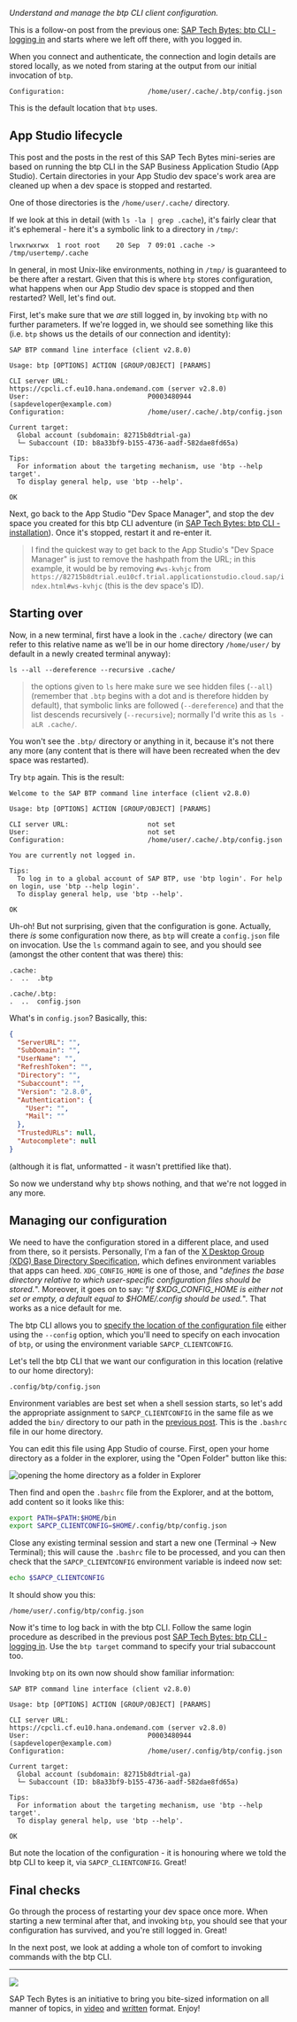 _Understand and manage the btp CLI client configuration._

This is a follow-on post from the previous one: [SAP Tech Bytes: btp CLI - logging in](https://blogs.sap.com/2021/09/07/sap-tech-bytes-btp-cli-logging-in/) and starts where we left off there, with you logged in.

When you connect and authenticate, the connection and login details are stored locally, as we noted from staring at the output from our initial invocation of `btp`.

```
Configuration:                     /home/user/.cache/.btp/config.json
```

This is the default location that `btp` uses.

## App Studio lifecycle

This post and the posts in the rest of this SAP Tech Bytes mini-series are based on running the btp CLI in the SAP Business Application Studio (App Studio). Certain directories in your App Studio dev space's work area are cleaned up when a dev space is stopped and restarted.

One of those directories is the `/home/user/.cache/` directory.

If we look at this in detail (with `ls -la | grep .cache`), it's fairly clear that it's ephemeral - here it's a symbolic link to a directory in `/tmp/`:

```
lrwxrwxrwx  1 root root    20 Sep  7 09:01 .cache -> /tmp/usertemp/.cache
```

In general, in most Unix-like environments, nothing in `/tmp/` is guaranteed to be there after a restart. Given that this is where `btp` stores configuration, what happens when our App Studio dev space is stopped and then restarted? Well, let's find out.

First, let's make sure that we *are* still logged in, by invoking `btp` with no further parameters. If we're logged in, we should see something like this (i.e. `btp` shows us the details of our connection and identity):

```
SAP BTP command line interface (client v2.8.0)

Usage: btp [OPTIONS] ACTION [GROUP/OBJECT] [PARAMS]

CLI server URL:                    https://cpcli.cf.eu10.hana.ondemand.com (server v2.8.0)
User:                              P0003480944 (sapdeveloper@example.com)
Configuration:                     /home/user/.cache/.btp/config.json

Current target:
  Global account (subdomain: 82715b8dtrial-ga)
  └─ Subaccount (ID: b8a33bf9-b155-4736-aadf-582dae8fd65a)

Tips:
  For information about the targeting mechanism, use 'btp --help target'.
  To display general help, use 'btp --help'.

OK
```

Next, go back to the App Studio "Dev Space Manager", and stop the dev space you created for this btp CLI adventure (in [SAP Tech Bytes: btp CLI - installation](https://blogs.sap.com/2021/09/01/sap-tech-bytes-btp-cli-installation/)). Once it's stopped, restart it and re-enter it.

> I find the quickest way to get back to the App Studio's "Dev Space Manager" is just to remove the hashpath from the URL; in this example, it would be by removing `#ws-kvhjc` from `https://82715b8dtrial.eu10cf.trial.applicationstudio.cloud.sap/index.html#ws-kvhjc` (this is the dev space's ID).

## Starting over

Now, in a new terminal, first have a look in the `.cache/` directory (we can refer to this relative name as we'll be in our home directory `/home/user/` by default in a newly created terminal anyway):

```
ls --all --dereference --recursive .cache/
```

> the options given to `ls` here make sure we see hidden files (`--all`) (remember that `.btp` begins with a dot and is therefore hidden by default), that symbolic links are followed (`--dereference`) and that the list descends recursively (`--recursive`); normally I'd write this as `ls -aLR .cache/`.

You won't see the `.btp/` directory or anything in it, because it's not there any more (any content that is there will have been recreated when the dev space was restarted).

Try `btp` again. This is the result:

```
Welcome to the SAP BTP command line interface (client v2.8.0)

Usage: btp [OPTIONS] ACTION [GROUP/OBJECT] [PARAMS]

CLI server URL:                    not set
User:                              not set
Configuration:                     /home/user/.cache/.btp/config.json

You are currently not logged in.

Tips:
  To log in to a global account of SAP BTP, use 'btp login'. For help on login, use 'btp --help login'.
  To display general help, use 'btp --help'.

OK
```

Uh-oh! But not surprising, given that the configuration is gone. Actually, there *is* some configuration now there, as `btp` will create a `config.json` file on invocation. Use the `ls` command again to see, and you should see (amongst the other content that was there) this:

```
.cache:
.  ..  .btp

.cache/.btp:
.  ..  config.json
```

What's in `config.json`? Basically, this:

```json
{
  "ServerURL": "",
  "SubDomain": "",
  "UserName": "",
  "RefreshToken": "",
  "Directory": "",
  "Subaccount": "",
  "Version": "2.8.0",
  "Authentication": {
    "User": "",
    "Mail": ""
  },
  "TrustedURLs": null,
  "Autocomplete": null
}
```

(although it is flat, unformatted - it wasn't prettified like that).

So now we understand why `btp` shows nothing, and that we're not logged in any more.

## Managing our configuration

We need to have the configuration stored in a different place, and used from there, so it persists. Personally, I'm a fan of the [X Desktop Group (XDG) Base Directory Specification](https://specifications.freedesktop.org/basedir-spec.latest.html), which defines environment variables that apps can heed. `XDG_CONFIG_HOME` is one of those, and "_defines the base directory relative to which user-specific configuration files should be stored._". Moreover, it goes on to say: "_If $XDG_CONFIG_HOME is either not set or empty, a default equal to $HOME/.config should be used._". That works as a nice default for me.

The btp CLI allows you to [specify the location of the configuration file](https://help.sap.com/viewer/65de2977205c403bbc107264b8eccf4b/Cloud/en-US/e57288d7f2aa4e59a8f70b08b82a933d.html) either using the `--config` option, which you'll need to specify on each invocation of `btp`, or using the environment variable `SAPCP_CLIENTCONFIG`.

Let's tell the btp CLI that we want our configuration in this location (relative to our home directory):

```
.config/btp/config.json
```

Environment variables are best set when a shell session starts, so let's add the appropriate assignment to `SAPCP_CLIENTCONFIG` in the same file as we added the `bin/` directory to our path in the [previous post](https://blogs.sap.com/2021/09/01/sap-tech-bytes-btp-cli-installation/). This is the `.bashrc` file in our home directory.

You can edit this file using App Studio of course. First, open your home directory as a folder in the explorer, using the "Open Folder" button like this:

![opening the home directory as a folder in Explorer](images/open-home-in-explorer.png)

Then find and open the `.bashrc` file from the Explorer, and at the bottom, add content so it looks like this:

```bash
export PATH=$PATH:$HOME/bin
export SAPCP_CLIENTCONFIG=$HOME/.config/btp/config.json
```

Close any existing terminal session and start a new one (Terminal -> New Terminal); this will cause the `.bashrc` file to be processed, and you can then check that the `SAPCP_CLIENTCONFIG` environment variable is indeed now set:

```bash
echo $SAPCP_CLIENTCONFIG
```

It should show you this:

```
/home/user/.config/btp/config.json
```

Now it's time to log back in with the btp CLI. Follow the same login procedure as described in the previous post [SAP Tech Bytes: btp CLI - logging in](https://blogs.sap.com/2021/09/07/sap-tech-bytes-btp-cli-logging-in/). Use the `btp target` command to specify your trial subaccount too.

Invoking `btp` on its own now should show familiar information:

```
SAP BTP command line interface (client v2.8.0)

Usage: btp [OPTIONS] ACTION [GROUP/OBJECT] [PARAMS]

CLI server URL:                    https://cpcli.cf.eu10.hana.ondemand.com (server v2.8.0)
User:                              P0003480944 (sapdeveloper@example.com)
Configuration:                     /home/user/.config/btp/config.json

Current target:
  Global account (subdomain: 82715b8dtrial-ga)
  └─ Subaccount (ID: b8a33bf9-b155-4736-aadf-582dae8fd65a)

Tips:
  For information about the targeting mechanism, use 'btp --help target'.
  To display general help, use 'btp --help'.

OK
```

But note the location of the configuration - it is honouring where we told the btp CLI to keep it, via `SAPCP_CLIENTCONFIG`. Great!

## Final checks

Go through the process of restarting your dev space once more. When starting a new terminal after that, and invoking `btp`, you should see that your configuration has survived, and you're still logged in. Great!

In the next post, we look at adding a whole ton of comfort to invoking commands with the btp CLI.

---

![](https://blogs.sap.com/wp-content/uploads/2021/02/screenshot-2021-02-22-at-11.00.25.png)


SAP Tech Bytes is an initiative to bring you bite-sized information on all manner of topics, in [video](https://www.youtube.com/playlist?list=PL6RpkC85SLQC3HBShmlMaPu_nL--4f20z) and [written](https://blogs.sap.com/tag/sap-tech-bytes/) format. Enjoy!
